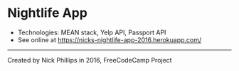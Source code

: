 # Nightlife App
  * Technologies: MEAN stack, Yelp API, Passport API
  * See online at https://nicks-nightlife-app-2016.herokuapp.com/
  ----
Created by Nick Phillips in 2016, FreeCodeCamp Project
